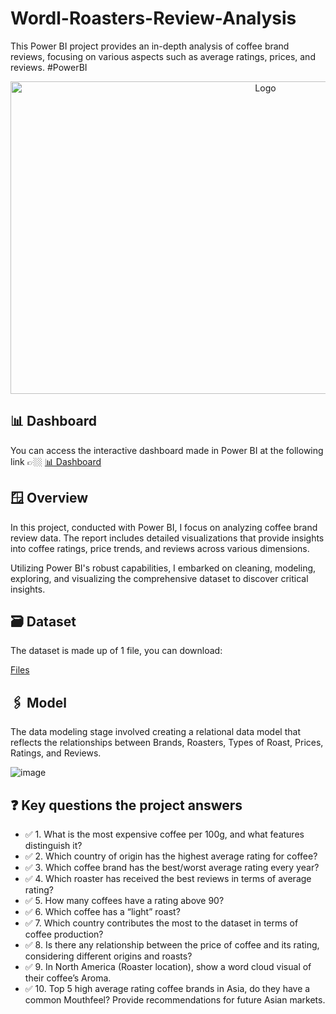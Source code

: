# Wordl-Roasters-Review-Analysis
This Power BI project provides an in-depth analysis of coffee brand reviews, focusing on various aspects such as average ratings, prices, and reviews. #PowerBI

<div align="center">
<img src="" alt="Logo" width="800" height="500">
</div>

## 📊 Dashboard
You can access the interactive dashboard made in Power BI at the following link 👉🏼 [📊 Dashboard]()

## 🪟 Overview
In this project, conducted with Power BI, I focus on analyzing coffee brand review data. The report includes detailed visualizations that provide insights into coffee ratings, price trends, and reviews across various dimensions.

Utilizing Power BI's robust capabilities, I embarked on cleaning, modeling, exploring, and visualizing the comprehensive dataset to discover critical insights.

## 🗃️ Dataset
The dataset is made up of 1 file, you can download:

[Files]()

## 🖇️ Model
The data modeling stage involved creating a relational data model that reflects the relationships between Brands, Roasters, Types of Roast, Prices, Ratings, and Reviews.

![image]()

## ❓ Key questions the project answers
* ✅ 1. What is the most expensive coffee per 100g, and what features distinguish it?
* ✅ 2. Which country of origin has the highest average rating for coffee?
* ✅ 3. Which coffee brand has the best/worst average rating every year?
* ✅ 4. Which roaster has received the best reviews in terms of average rating?
* ✅ 5. How many coffees have a rating above 90?
* ✅ 6. Which coffee has a “light” roast?
* ✅ 7. Which country contributes the most to the dataset in terms of coffee production?
* ✅ 8. Is there any relationship between the price of coffee and its rating, considering different origins and roasts?
* ✅ 9. In North America (Roaster location), show a word cloud visual of their coffee’s Aroma.
* ✅ 10. Top 5 high average rating coffee brands in Asia, do they have a common Mouthfeel? Provide recommendations for future Asian markets.
